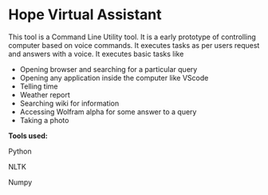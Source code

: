 # Hope Virtual Assistant

This tool is a Command Line Utility tool. It is a early prototype of controlling computer based on voice commands. It executes tasks as per users request and answers with a voice. It executes basic tasks like 
 
- Opening browser and searching for a particular query
- Opening any application inside the computer like VScode
- Telling time
- Weather report
- Searching wiki for information
- Accessing Wolfram alpha for some answer to a query
- Taking a photo

**Tools used:**

Python

NLTK

Numpy
